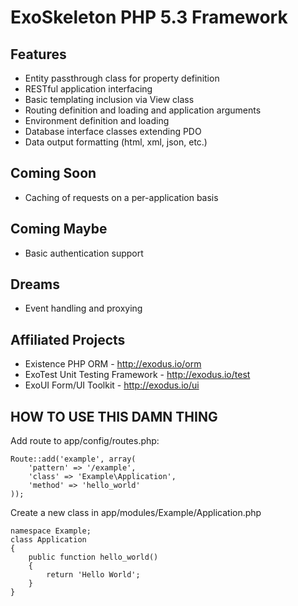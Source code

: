 ExoSkeleton PHP 5.3 Framework
=============================

Features
--------
- Entity passthrough class for property definition
- RESTful application interfacing
- Basic templating inclusion via View class
- Routing definition and loading and application arguments
- Environment definition and loading
- Database interface classes extending PDO
- Data output formatting (html, xml, json, etc.)

Coming Soon
-----------
- Caching of requests on a per-application basis

Coming Maybe
------------
- Basic authentication support

Dreams
------
- Event handling and proxying

Affiliated Projects
-------------------
- Existence PHP ORM - http://exodus.io/orm
- ExoTest Unit Testing Framework - http://exodus.io/test
- ExoUI Form/UI Toolkit - http://exodus.io/ui

HOW TO USE THIS DAMN THING
--------------------------
Add route to app/config/routes.php:

	Route::add('example', array(
		'pattern' => '/example',
		'class' => 'Example\Application',
		'method' => 'hello_world'
	));

Create a new class in app/modules/Example/Application.php

	namespace Example;
	class Application
	{
		public function hello_world()
		{
			return 'Hello World';
		}
	}
